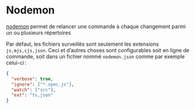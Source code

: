 # Nodemon

[nodemon](https://nodemon.io/) permet de relancer une commande à chaque changement parmi un ou plusieurs répertoires

Par défaut, les fichiers surveillés sont seulement les extensions `js,mjs,cjs,json`. Ceci et d’autres choses sont configurables soit en ligne de commande, soit dans un fichier nommé `nodemon.json` comme par exemple celui-ci :

```json
{
  "verbose": true,
  "ignore": ["*.spec.js"],
  "watch": ["src"],
  "ext": "ts,json"
}
```
